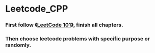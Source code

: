 # Leetcode_CPP

### First follow 《[LeetCode 101](https://github.com/changgyhub/leetcode_101)》, finish all chapters.

### Then choose leetcode problems with specific purpose or randomly.
